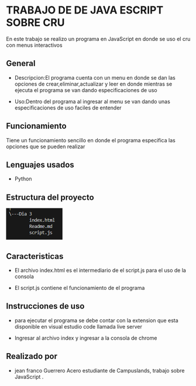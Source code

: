 # TRABAJO DE DE JAVA ESCRIPT SOBRE CRU

En este trabajo se realizo un programa en JavaScript en donde se uso el cru con menus interactivos

## General

- Descripcion:El programa cuenta con un menu en donde se dan las opciones de crear,eliminar,actualizar y leer en donde mientras se ejecuta el programa se van dando especificaciones de uso

- Uso:Dentro del programa al ingresar al menu se van dando unas especificaciones de uso faciles de entender

## Funcionamiento

Tiene un funcionamiento sencillo en donde el programa especifica las opciones que se pueden realizar

## Lenguajes usados

- Python

## Estructura del proyecto

![alt text](<Captura de pantalla 2024-08-23 112955.png>)

## Caracteristicas

- El archivo index.html es el intermediario de el script.js para el uso de la consola

- El script.js contiene el funcionamiento de el programa 

## Instrucciones de uso

- para ejecutar el programa se debe contar con la extension que esta disponible en visual estudio code llamada live server

- Ingresar al archivo index y ingresar a la consola de chrome 

## Realizado por 

- jean franco Guerrero Acero estudiante de Campuslands, trabajo sobre JavaScript .